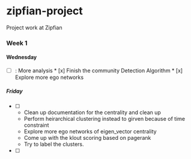 zipfian-project
===============

Project work at Zipfian



### Week 1

#### Wednesday
- [ ] : More analysis
      * [x] Finish the community Detection Algorithm 
      * [x] Explore more ego networks



##### Friday
- [ ] 
    * Clean up documentation for the centrality and clean up 
    * Perform heirarchical clustering instead to girven because of time constraint
    * Explore more ego networks of eigen_vector centrality
    * Come up with the klout scoring based on pagerank
    * Try to label the clusters.
    
- [ ] 


